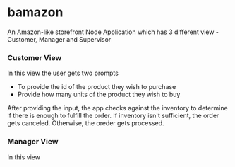# bamazon
An Amazon-like storefront Node Application which has 3 different view - Customer, Manager and Supervisor

### Customer View
In this view the user gets two prompts 
* To provide the id of the product they wish to purchase
* Provide how many units of the product they wish to buy

After providing the input, the app checks against the inventory to determine if there is enough to fulfill the order. If inventory isn't sufficient, the order gets canceled. Otherwise, the oreder gets processed.

### Manager View
In this view 

